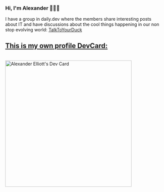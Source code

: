 ### Hi, I'm Alexander 👋🐱‍💻

I have a group in daily.dev where the members share interesting posts about IT and have discussions about the cool things happening in our non stop evolving world: <a href="https://dly.to/shxmriiygld">TalkToYourDuck

This is my own profile DevCard:
---
</br>
<a href="https://app.daily.dev/alexanderelliott"><img src="https://api.daily.dev/devcards/05b770a872694c5484ff1c56ea27338d.png?r=nil" width="400" alt="Alexander Elliott's Dev Card"/></a>

<!--
**AlexEllio/AlexEllio** is a ✨ _special_ ✨ repository because its `README.md` (this file) appears on your GitHub profile.

Here are some ideas to get you started:

- 🔭 I’m currently working on ...
- 🌱 I’m currently learning ...
- 👯 I’m looking to collaborate on ...
- 🤔 I’m looking for help with ...
- 💬 Ask me about ...
- 📫 How to reach me: ...
- 😄 Pronouns: ...
- ⚡ Fun fact: ...
-->
